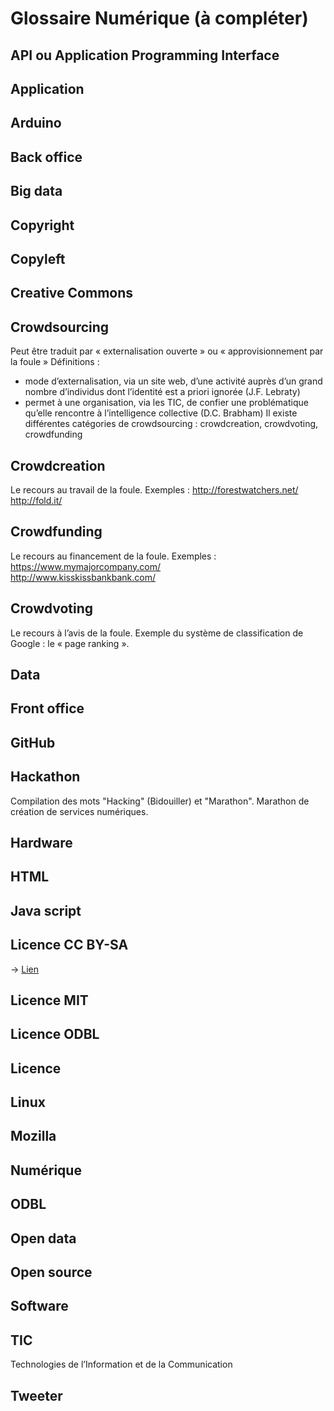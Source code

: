 # Glossaire Numérique (à compléter)

## API ou Application Programming Interface

## Application

## Arduino

## Back office

## Big data

## Copyright

## Copyleft

## Creative Commons

## Crowdsourcing

Peut être traduit par « externalisation ouverte » ou « approvisionnement par la foule » 
Définitions :  
-  mode d’externalisation, via un site web, d’une activité auprès d’un  grand nombre d’individus dont l’identité est a priori ignorée (J.F.  Lebraty) 
-  permet à une organisation, via  les TIC, de confier une problématique  qu’elle rencontre à l’intelligence collective (D.C. Brabham) 
Il existe différentes catégories de crowdsourcing : crowdcreation, crowdvoting, crowdfunding

## Crowdcreation

Le recours au travail de la foule. Exemples :
http://forestwatchers.net/
http://fold.it/ 

## Crowdfunding

Le recours au financement de la foule. Exemples : 
https://www.mymajorcompany.com/  
http://www.kisskissbankbank.com/  

## Crowdvoting

Le recours à l’avis de la foule. Exemple du système de classification de Google : le « page ranking ».

## Data

## Front office

## GitHub

## Hackathon

Compilation des mots "Hacking" (Bidouiller) et "Marathon". Marathon de création de services numériques.

## Hardware

## HTML

## Java script

## Licence CC BY-SA

-> [Lien](https://creativecommons.org/licenses/by-sa/2.0/fr/)

## Licence MIT

## Licence ODBL

## Licence

## Linux

## Mozilla

## Numérique

## ODBL

## Open data

## Open source

## Software

## TIC

Technologies de l’Information et de la Communication

## Tweeter
